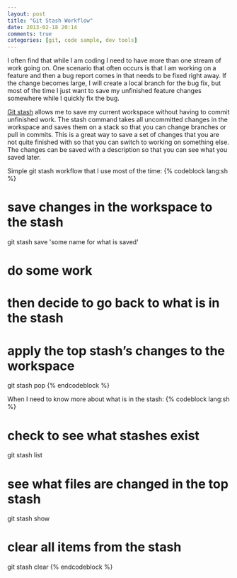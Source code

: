 ```yaml
---
layout: post
title: "Git Stash Workflow"
date: 2013-02-18 20:14
comments: true
categories: [git, code sample, dev tools] 
---
```


I often find that while I am coding I need to have more than one stream of work going on. One scenario that often occurs is that I am working on a feature and then a bug report comes in that needs to be fixed right away. If the change becomes large, I will create a local branch for the bug fix, but most of the time I just want to save my unfinished feature changes somewhere while I quickly fix the bug. 

[Git stash](http://git-scm.com/book/en/Git-Tools-Stashing) allows me to save my current workspace without having to commit unfinished work. The stash command takes all uncommitted changes in the workspace and saves them on a stack so that you can change branches or pull in commits. This is a great way to save a set of changes that you are not quite finished with so that you can switch to working on something else. The changes can be saved with a description so that you can see what you saved later.

Simple git stash workflow that I use most of the time:
{% codeblock lang:sh %}
# save changes in the workspace to the stash
git stash save 'some name for what is saved'

# do some work 
# then decide to go back to what is in the stash

# apply the top stash’s changes to the workspace
git stash pop
{% endcodeblock %}

When I need to know more about what is in the stash:
{% codeblock lang:sh %}
# check to see what stashes exist
git stash list

# see what files are changed in the top stash
git stash show

# clear all items from the stash
git stash clear
{% endcodeblock %}
